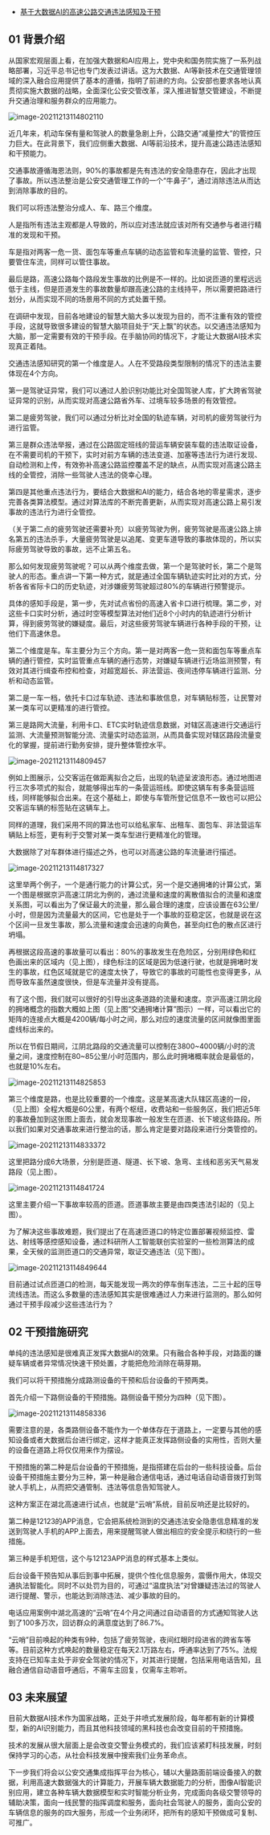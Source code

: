 - [基于大数据AI的高速公路交通违法感知及干预](https://mp.weixin.qq.com/s/kwODsHMnH2KKAv0tnUuwqA)

## 01 背景介绍

从国家宏观层面上看，在加强大数据和AI应用上，党中央和国务院实施了一系列战略部署，习近平总书记也专门发表过讲话。这为大数据、AI等新技术在交通管理领域的深入融合应用提供了基本的遵循，指明了前进的方向。公安部也要求各地认真贯彻实施大数据的战略，全面深化公安交管改革，深入推进智慧交管建设，不断提升交通治理和服务群众的应用能力。

![image-20211213114802110](https://gitee.com/er-huomeng/img/raw/master/image-20211213114802110.png)



近几年来，机动车保有量和驾驶人的数量急剧上升，公路交通“减量控大”的管控压力巨大。在此背景下，我们应侧重大数据、AI等前沿技术，提升高速公路违法感知和干预能力。

交通事故遵循海恩法则，90%的事故都是先有违法的安全隐患存在，因此才出现了事故。所以违法整治是公安交通管理工作的一个“牛鼻子”，通过消除违法从而达到消除事故的目的。

我们可以将违法整治分成人、车、路三个维度。

人是指所有违法主观都是人导致的，所以应对违法就应该对所有交通参与者进行精准的发现和干预。

车是指对两客一危一货、面包车等重点车辆的动态监管和车流量的监管、管控，只要管住车流，同样可以管住事故。

最后是路，高速公路每个路段发生事故的比例是不一样的。比如说匝道的里程远远低于主线，但是匝道发生的事故数量却跟高速公路的主线持平，所以需要把路进行划分，从而实现不同的场景用不同的方式处置干预。

在调研中发现，目前各地建设的智慧大脑大多以发现为目的，而不注重有效的管控手段，这就导致很多建设的智慧大脑项目处于“天上飘”的状态。以交通违法感知为大脑，那一定需要有效的干预手段。在手脑协同的情况下，才能让大数据AI技术实现真正着陆。

交通违法感知研究的第一个维度是人。人在不受路段类型限制的情况下的违法主要体现在4个方向。

第一是驾驶证异常，我们可以通过人脸识别功能比对全国驾驶人库，扩大跨省驾驶证异常的识别，从而实现对高速公路省外车、过境车较多场景的有效管控。

第二是疲劳驾驶，我们可以通过分析比对全国的轨迹车辆，对司机的疲劳驾驶行为进行监管。

第三是群众违法举报，通过在公路固定班线的营运车辆安装车载的违法取证设备，在不需要司机的干预下，实时对前方车辆的违法变道、加塞等违法行为进行发现、自动检测和上传，有效弥补高速公路监控覆盖不足的缺点，从而实现对高速公路主线的全管控，消除一些驾驶人违法的侥幸心理。

第四是其他重点违法行为，要结合大数据和AI的能力，结合各地的零星需求，逐步完善各类算法模型。通过对算法库的不断完善更新，从而实现对高速公路上易引发事故的违法行为进行全管控。

（关于第二点的疲劳驾驶还需要补充）以疲劳驾驶为例，疲劳驾驶是高速公路上排名第五的违法杀手，大量疲劳驾驶是以追尾、变更车道导致的事故体现的，所以实际疲劳驾驶导致的事故，远不止第五名。

那么如何发现疲劳驾驶呢？可以从两个维度去做，第一个是驾驶时长，第二个是驾驶人的形态。重点讲一下第一种方式，就是通过全国车辆轨迹实时比对的方式，分析各省省际卡口的历史轨迹，对涉嫌疲劳驾驶超过80%的车辆进行预警提示。

具体的感知手段是，第一步，先对试点省份的高速入省卡口进行梳理。第二步，对这些卡口实时分析，通过时空等模型算法对他们近8个小时内的轨迹进行分析计算，得到疲劳驾驶的嫌疑度。最后，对这些疲劳驾驶车辆进行各种手段的干预，让他们下高速休息。

第二个维度是车。车主要分为三个方向。第一是对两客一危一货和面包车等重点车辆的通行管控，实时监管重点车辆的通行态势，对嫌疑车辆进行近场监测预警，有效对其进行缉查布控和检查，对超宽超长、非法营运、夜间违停车辆进行监测、分析和动态监管。

第二是一车一档，依托卡口过车轨迹、违法和事故信息，对车辆贴标签，让民警对某一类车可以更精准的进行管控。

第三是路网大流量，利用卡口、ETC实时轨迹信息数据，对辖区高速进行交通运行监测、大流量预测智能分流、流量实时动态监测，从而具备实现对辖区路段流量变化的掌握，提前进行勤务安排，提升整体管控水平。

![image-20211213114809457](https://gitee.com/er-huomeng/img/raw/master/image-20211213114809457.png)



例如上图展示，公交客运在做距离拟合之后，出现的轨迹呈波浪形态。通过地图进行三次多项式的拟合，就能够得出车的一条营运班线。即使这辆车有多条营运班线，同样能够拟合出来。在这个基础上，即使与车管所登记信息不一致也可以把公交客运车辆的标签贴在这辆车上。

同样的道理，我们采用不同的算法也可以给私家车、出租车、面包车、非法营运车辆贴上标签，更有利于交警对某一类车型进行更精准化的管理。

大数据除了对车群体进行描述之外，也可以对高速公路的车流量进行描述。

![image-20211213114817327](https://gitee.com/er-huomeng/img/raw/master/image-20211213114817327.png)



这里举两个例子，一个是通行能力的计算公式，另一个是交通拥堵的计算公式，第一个图是根据京沪高速江阴北为例的，通过流量和速度的离散值拟合的流量和速度关系图，可以看出为了保证最大的流量，那么最合理的速度，应该设置在63公里/小时，但是因为流量最大的区间，它也是处于一个事故的亚稳定区，也就是说在这个区间一旦发生事故，那么流量和速度会迅速的向黄色，甚至向红色的散点区进行坍塌。

再根据这段高速的事故量可以看出：80%的事故发生在危险区，分别用绿色和红色画出来的区域内（见上图），绿色标注的区域是因为低速行驶，也就是拥堵时发生的事故，红色区域就是它的速度太快了，导致它的事故的可能性也变得更多，从而导致车虽然速度很快，但是车流量并没有提高。

有了这个图，我们就可以很好的引导出这条道路的流量和速度。京沪高速江阴北段的拥堵概念的指数大概如上图（见上图“交通拥堵计算”图示）一样，可以看出它的矩阵的连接点大概是4200辆/每小时之间，那么对应的速度流量的区间就像图里面虚线标出来的。

所以在节假日期间，江阴北路段的交通流量可以控制在3800~4000辆/小时的流量之间，速度控制在80~85公里/小时范围内，那么此时拥堵概率就会是最低的，也就是10%左右。

![image-20211213114825853](https://gitee.com/er-huomeng/img/raw/master/image-20211213114825853.png)

第三个维度是路，也是比较重要的一个维度。这是某高速大队辖区高速的一段，（见上图）全程大概是60公里，有两个枢纽，收费站和一些服务区，我们把近5年的事故叠加到这张图上面去，就会发现事故一般发生在匝道、长下坡这些路段。所以我们如果对交通事故来进行整治的话，那么肯定是要对路段来进行分类管控的。

![image-20211213114833372](https://gitee.com/er-huomeng/img/raw/master/image-20211213114833372.png)



这里把路分成6大场景，分别是匝道、隧道、长下坡、急弯、主线和恶劣天气易发路段（见上图）。

![image-20211213114841724](https://gitee.com/er-huomeng/img/raw/master/image-20211213114841724.png)



这里主要介绍一下事故率较高的匝道。匝道事故主要是由四类违法引起的（见上图）。

为了解决这些事故难题，我们提出了在高速匝道口的特定位置部署视频监控、雷达、射线等感控感知设备，通过科研所人工智能联创实验室的一些检测算法的成果，全天候的监测匝道口的交通异常，取证交通违法（见下图）。

![image-20211213114849644](https://gitee.com/er-huomeng/img/raw/master/image-20211213114849644.png)



目前通过试点匝道口的检测，每天能发现一两次的停车倒车违法，二三十起的压导流线违法。而这么多数量的违法感知其实是很难通过人力来进行监测的。那么如何通过干预手段减少这些违法行为？

## 02 干预措施研究

单纯的违法感知是很难真正发挥大数据AI的效果。只有融合各种手段，对路面的嫌疑车辆或者异常情况快速干预处置，才能把危险消除在萌芽期。

我们可以将干预措施分成路测设备的干预和后台设备的干预两类。

首先介绍一下路侧设备的干预措施。路侧设备干预分为四种（见下图）。

![image-20211213114858336](https://gitee.com/er-huomeng/img/raw/master/image-20211213114858336.png)



需要注意的是，各类路侧设备不能作为一个单体存在于道路上，一定要与其他的感知设备或者大数据后台进行绑定，这样才能真正发挥路侧设备的实用性，否则大量的设备在道路上将仅仅用来作为摆设。

干预措施的第二种是后台设备的干预措施，是指搭建在后台的一些科技设备。后台设备干预措施主要分为三种，第一种是融合通信电话，通过电话自动语音拨打到驾驶人手机上，从而把交通管制、违法等信息告知驾驶人。

这种方案正在湖北高速进行试点，也就是“云哨”系统，目前反响还是比较好的。

第二种是12123的APP消息，它会把系统检测到的交通违法安全隐患信息精准的发送到驾驶人手机的APP上面去，用来提醒驾驶人做出相应的安全提示和绕行的一些措施。

第三种是手机短信，这个与12123APP消息的样式基本上类似。

后台设备干预告知从事后到事中拓展，提供个性化信息服务，震慑作用大，体现交通执法智能化。同时不以处罚为目的，可通过“温度执法”对曾嫌疑违法过的驾驶人进行提醒、警示，也能达到消除违法、减少事故的目的。

电话应用案例中湖北高速的“云哨”在4个月之间通过自动语音的方式通知驾驶人达到了100多万次，回访群众的满意度达到了86.7%。

“云哨”目前唤起的种类有9种，包括了疲劳驾驶，夜间红眼时段进省的跨省车等等。目前这种方式唤起的数量稳定在每天2.1万路左右，呼通率达到了75%。法规支持在已知车主处于非安全驾驶的情况下，对其进行提醒，包括采用电话告知，且融合通信自动语音呼通后，不需车主回复，仅需车主聆听。

## 03 未来展望

目前大数据AI技术作为国家战略，正处于井喷式发展阶段，每年都有新的计算模型，新的AI识别能力，而且其他科技领域的黑科技也会改变目前的干预措施。

技术的发展从很大层面上是会改变交警业务模式的，我们应该紧盯科技发展，时刻保持学习的心态，从社会科技发展中搜索我们业务革命点。

下一步我们将会以公安交通集成指挥平台为核心，辅以大量路面前端设备接入的数据，利用高速大数据强大的计算能力，开展车辆大数据能力的分析，图像AI智能识别应用，建立各种车辆大数据模型和实时智能分析业务，完成面向各级交警领导的辅助决策，面向一线民警的指挥调度和服务，面向社会驾驶人的服务，面向公安的车辆信息的服务的四大服务，形成一个业务闭环，把所有的感知干预做成可复制、可推广。